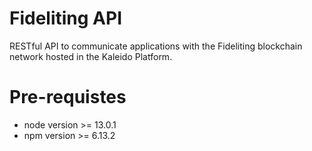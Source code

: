 # Fideliting API
RESTful API to communicate applications with the Fideliting blockchain network hosted in the Kaleido Platform.

# Pre-requistes
* node version >= 13.0.1
* npm version >= 6.13.2
